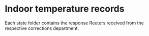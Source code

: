 # Indoor temperature records

Each state folder contains the response Reuters received from the respective corrections department. 
